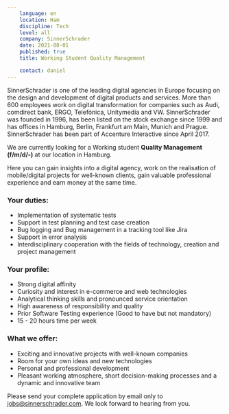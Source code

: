 ```yaml
---
    language: en
    location: Ham
    discipline: Tech
    level: all
    company: SinnerSchrader
    date: 2021-08-01
    published: true
    title: Working Student Quality Management 

    contact: daniel
---
```


SinnerSchrader is one of the leading digital agencies in Europe focusing on the design and development of digital products and services. More than 600 employees work on digital transformation for companies such as Audi, comdirect bank, ERGO, Telefónica, Unitymedia and VW. SinnerSchrader was founded in 1996, has been listed on the stock exchange since 1999 and has offices in Hamburg, Berlin, Frankfurt am Main, Munich and Prague. SinnerSchrader has been part of Accenture Interactive since April 2017.

We are currently looking for a Working student **Quality Management (f/m/d/-)** at our location in Hamburg.

Here you can gain insights into a digital agency, work on the realisation of mobile/digital projects for well-known clients, gain valuable professional experience and earn money at the same time.

### Your duties:

- Implementation of systematic tests
- Support in test planning and test case creation
- Bug logging and Bug management in a tracking tool like Jira
- Support in error analysis
- Interdisciplinary cooperation with the fields of technology, creation and project management

### Your profile:

- Strong digital affinity
- Curiosity and interest in e-commerce and web technologies
- Analytical thinking skills and pronounced service orientation
- High awareness of responsibility and quality
- Prior Software Testing experience (Good to have but not mandatory)
- 15 - 20 hours time per week

### What we offer:

- Exciting and innovative projects with well-known companies
- Room for your own ideas and new technologies
- Personal and professional development
- Pleasant working atmosphere, short decision-making processes and a dynamic and innovative team

Please send your complete application by email only to <jobs@sinnerschrader.com>. We look forward to hearing from you.
